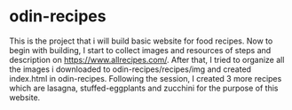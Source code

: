 # odin-recipes
This is the project that i will build basic website for food recipes.
Now to begin with building, I start to collect images and resources of steps and description on https://www.allrecipes.com/. After that, I tried to organize all the images i downloaded to odin-recipes/recipes/img and created index.html in odin-recipes. Following the session, I created 3 more recipes which are lasagna, stuffed-eggplants and zucchini for the purpose of this website.
